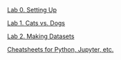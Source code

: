 [Lab 0. Setting Up](https://github.com/DavidGoedicke/RealtimeAudioClassification/wiki/Lab-0.-Setting-up)

[Lab 1. Cats vs. Dogs](https://github.com/DavidGoedicke/RealtimeAudioClassification/wiki/Lab-1.-Cats-and-Dogs--binary-classification)

[Lab 2. Making Datasets](https://github.com/DavidGoedicke/RealtimeAudioClassification/wiki/Lab-2.-Making-the-Stanford-Sounds-Dataset)

[Cheatsheets for Python, Jupyter, etc.](https://github.com/DavidGoedicke/RealtimeAudioClassification/wiki/Cheat-sheets-for-Python,-Jupyter,-etc.)